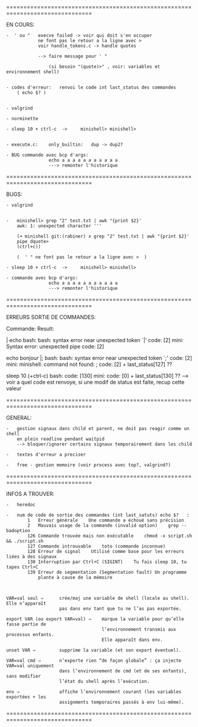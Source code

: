 
===============================================================================

EN COURS:

	-  ' ou "	execve failed -> voir qui doit s'en occuper
				ne font pas le retour a la ligne avec > 
				voir handle_tokens.c -> handle quotes

				--> faire message pour ' " 

					(si besoin "(quote)>" , voir: variables et environnement shell)


	- codes d'erreur:	renvoi le code int last_status des commandes 
		( echo $? )


	- valgrind
	
	- norminette

	- sleep 10 + ctrl-c  -> 	minishell> minishell>


	- execute.c:	only_builtin:	dup -> dup2?

	- BUG commande avec bcp d'args:	
					echo a a a a a a a a a a a
					---> remonter l'historique


===============================================================================

BUGS:

	- valgrind


	-	minishell> grep "2" test.txt | awk "{print $2}'
		awk: 1: unexpected character '''

		(➜ minishell git:(rabiner) ✗ grep "2" test.txt | awk "{print $2}'
		pipe dquote> 
		(ctrl+c))

		(  ' " ne font pas le retour a la ligne avec >  )

	- sleep 10 + ctrl-c  -> 	minishell> minishell>

	- commande avec bcp d'args:	
					echo a a a a a a a a a a a 
					---> remonter l'historique


===============================================================================

ERREURS SORTIE DE COMMANDES:

Commande:			Result:

| echo				bash:	bash: syntax error near unexpected token `|'
							code: [2]
					mini:	Syntax error: unexpected pipe
							code: [2]
							
echo bonjour |;		bash:	bash: syntax error near unexpected token `;'
							code: [2]
					mini:	minishell: command not found: ;
							code: [2] + last_status[127] ??

sleep 10 (+ctrl-c)	bash:	code: [130]
					mini:	code: [0] + last_status[130] ??
								--> voir a quel code est renvoye, si une modif
									de status est faite, recup cette valeur


===============================================================================

GENERAL:

	-	gestion signaux dans child et parent, ne doit pas reagir comme un shell
		en plein readline pendant waitpid
		--> bloquer/ignorer certains signaux temporairement dans les child
	
	-	textes d'erreur a preciser

	-	free - gestion memoire (voir process avec top?, valgrind?)


===============================================================================

INFOS A TROUVER:

	-	heredoc

	- 	num de code de sortie des commandes (int last_satuts) echo $?	:
			1	Erreur générale    Une commande a échoué sans précision
			2	Mauvais usage de la commande (invalid option)    grep --badoption
			126 Commande trouvée mais non exécutable    chmod -x script.sh && ./script.sh
			127 Commande introuvable    toto (commande inconnue)
			128 Erreur de signal    Utilisé comme base pour les erreurs liées à des signaux
			130 Interruption par Ctrl+C (SIGINT)    Tu fais sleep 10, tu tapes Ctrl+C
			139	Erreur de segmentation (Segmentation fault) Un programme
				plante à cause de la mémoire



	VAR=val seul ⇒		crée/maj une variable de shell (locale au shell). Elle n’apparaît
						pas dans env tant que tu ne l’as pas exportée.

	export VAR (ou export VAR=val) ⇒	marque la variable pour qu’elle fasse partie de 
										l’environnement transmis aux processus enfants. 
										Elle apparaît dans env.

	unset VAR ⇒			supprime la variable (et son export éventuel).

	VAR=val cmd ⇒		n’exporte rien “de façon globale” : ça injecte VAR=val uniquement
						dans l’environnement de cmd (et de ses enfants), sans modifier
						l’état du shell après l’exécution.

	env ⇒ 				affiche l’environnement courant (les variables exportées + les
						assignments temporaires passés à env lui‑même).


===============================================================================
